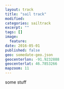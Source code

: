 ```yaml
---
layout: track
title: "sail track"
modified:
categories: sailtrack
excerpt: ""
tags: []
image:
  feature:
date: 2016-05-01
published: false
geo: somedate-geo.json
geocenterlon: -91.9232888
geocenterlat: 46.7853266
mapzoom: 11
---
```


 some stuff